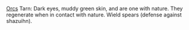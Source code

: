 [Orcs](Orcs)
Tarn: Dark eyes, muddy green skin, and are one with nature. They regenerate when in contact with nature. Wield spears (defense against shazuihn).